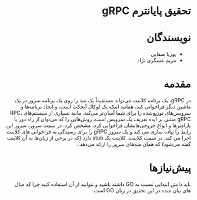 <div dir="rtl">
<h1>
    تحقیق پایانترم gRPC
</h1>

# نویسندگان
- پوریا صفایی
- مریم عسگری نژاد
<h1>
مقدمه
</h1>
در gRPC، یک برنامه کلابنت می‌تواند مستقیماً یک متد را روی یک برنامه سرور در یک ماشین دیگر فراخوانی کند، همانند اینکه یک لوکال آبجکت است، و ایجاد برنامه‌ها و سرویس‌های توزیع‌شده را برای شما آسان‌تر می‌کند. مانند بسیاری از سیستم‌های  RPC، gRPC  مبتنی بر ایده تعریف یک سرویس است، روش‌هایی را که می‌توان از راه دور با پارامترها و انواع خروجی‌هایشان فراخوانی کرد، مشخص کرد. در سمت سرور، سرور این رابط را پیاده سازی می کند و یک سرور gRPC را برای رسیدگی به فراخوانی های کلاینت اجرا می کند. در سمت کلاینت، کلاینت یک stub دارد (که در برخی از زبان‌ها به آن کلاینت گفته می‌شود) که همان متدهای سرور را ارائه می‌دهد..

<h1>
پیش‌نیاز‌ها
</h1>
باید دانش ابتدایی نسبت به GO داشته باشید و بتوانید از آن‌ استفاده کنید چرا که مثال های بیان شده در این تحقیق در زبان GO است.
